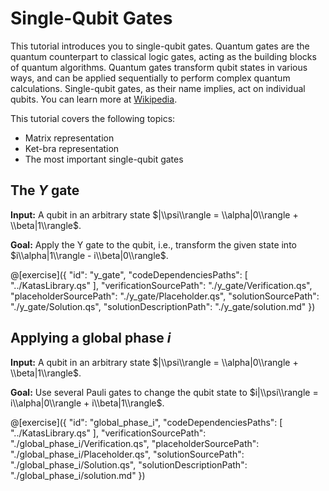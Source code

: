 # Single-Qubit Gates

This tutorial introduces you to single-qubit gates. Quantum gates are the quantum counterpart to classical logic gates, acting as the building blocks of quantum algorithms. Quantum gates transform qubit states in various ways, and can be applied sequentially to perform complex quantum calculations. Single-qubit gates, as their name implies, act on individual qubits. You can learn more at [Wikipedia](https://en.wikipedia.org/wiki/Quantum_logic_gate).

This tutorial covers the following topics:

- Matrix representation
- Ket-bra representation
- The most important single-qubit gates

## The $Y$ gate

**Input:** A qubit in an arbitrary state $|\\psi\\rangle = \\alpha|0\\rangle + \\beta|1\\rangle$.

**Goal:** Apply the Y gate to the qubit, i.e., transform the given state into $i\\alpha|1\\rangle - i\\beta|0\\rangle$.

@[exercise]({
    "id": "y_gate",
    "codeDependenciesPaths": [
        "../KatasLibrary.qs"
    ],
    "verificationSourcePath": "./y_gate/Verification.qs",
    "placeholderSourcePath": "./y_gate/Placeholder.qs",
    "solutionSourcePath": "./y_gate/Solution.qs",
    "solutionDescriptionPath": "./y_gate/solution.md"
})

## Applying a global phase $i$

**Input:** A qubit in an arbitrary state $|\\psi\\rangle = \\alpha|0\\rangle + \\beta|1\\rangle$.

**Goal:** Use several Pauli gates to change the qubit state to $i|\\psi\\rangle = i\\alpha|0\\rangle + i\\beta|1\\rangle$.

@[exercise]({
    "id": "global_phase_i",
    "codeDependenciesPaths": [
        "../KatasLibrary.qs"
    ],
    "verificationSourcePath": "./global_phase_i/Verification.qs",
    "placeholderSourcePath": "./global_phase_i/Placeholder.qs",
    "solutionSourcePath": "./global_phase_i/Solution.qs",
    "solutionDescriptionPath": "./global_phase_i/solution.md"
})
